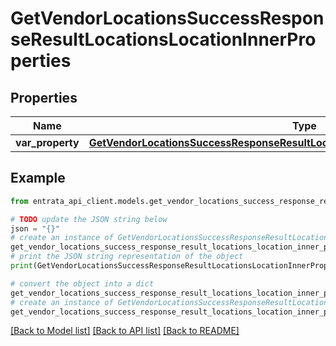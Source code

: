 # GetVendorLocationsSuccessResponseResultLocationsLocationInnerProperties


## Properties

Name | Type | Description | Notes
------------ | ------------- | ------------- | -------------
**var_property** | [**GetVendorLocationsSuccessResponseResultLocationsLocationInnerPropertiesProperty**](GetVendorLocationsSuccessResponseResultLocationsLocationInnerPropertiesProperty.md) |  | 

## Example

```python
from entrata_api_client.models.get_vendor_locations_success_response_result_locations_location_inner_properties import GetVendorLocationsSuccessResponseResultLocationsLocationInnerProperties

# TODO update the JSON string below
json = "{}"
# create an instance of GetVendorLocationsSuccessResponseResultLocationsLocationInnerProperties from a JSON string
get_vendor_locations_success_response_result_locations_location_inner_properties_instance = GetVendorLocationsSuccessResponseResultLocationsLocationInnerProperties.from_json(json)
# print the JSON string representation of the object
print(GetVendorLocationsSuccessResponseResultLocationsLocationInnerProperties.to_json())

# convert the object into a dict
get_vendor_locations_success_response_result_locations_location_inner_properties_dict = get_vendor_locations_success_response_result_locations_location_inner_properties_instance.to_dict()
# create an instance of GetVendorLocationsSuccessResponseResultLocationsLocationInnerProperties from a dict
get_vendor_locations_success_response_result_locations_location_inner_properties_from_dict = GetVendorLocationsSuccessResponseResultLocationsLocationInnerProperties.from_dict(get_vendor_locations_success_response_result_locations_location_inner_properties_dict)
```
[[Back to Model list]](../README.md#documentation-for-models) [[Back to API list]](../README.md#documentation-for-api-endpoints) [[Back to README]](../README.md)


